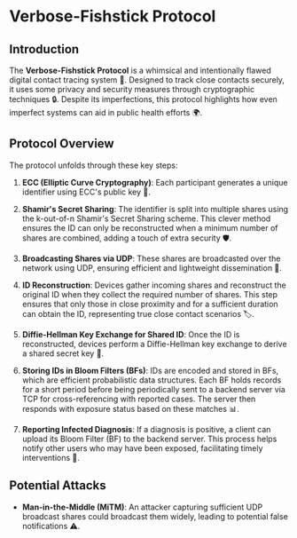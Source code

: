 # Verbose-Fishstick Protocol

## Introduction

The **Verbose-Fishstick Protocol** is a whimsical and intentionally flawed digital contact tracing system 🦠. Designed to track close contacts securely, it uses some privacy and security measures through cryptographic techniques 🔒. Despite its imperfections, this protocol highlights how even imperfect systems can aid in public health efforts 🌍.

## Protocol Overview

The protocol unfolds through these key steps:

1. **ECC (Elliptic Curve Cryptography)**: Each participant generates a unique identifier using ECC's public key 🔑. 

2. **Shamir's Secret Sharing**: The identifier is split into multiple shares using the k-out-of-n Shamir's Secret Sharing scheme. This clever method ensures the ID can only be reconstructed when a minimum number of shares are combined, adding a touch of extra security 🛡️.

3. **Broadcasting Shares via UDP**: These shares are broadcasted over the network using UDP, ensuring efficient and lightweight dissemination 📡.

4. **ID Reconstruction**: Devices gather incoming shares and reconstruct the original ID when they collect the required number of shares. This step ensures that only those in close proximity and for a sufficient duration can obtain the ID, representing true close contact scenarios 🏷️.

5. **Diffie-Hellman Key Exchange for Shared ID**: Once the ID is reconstructed, devices perform a Diffie-Hellman key exchange to derive a shared secret key 🔑. 

6. **Storing IDs in Bloom Filters (BFs)**: IDs are encoded and stored in BFs, which are efficient probabilistic data structures. Each BF holds records for a short period before being periodically sent to a backend server via TCP for cross-referencing with reported cases. The server then responds with exposure status based on these matches 📊.

7. **Reporting Infected Diagnosis**: If a diagnosis is positive, a client can upload its Bloom Filter (BF) to the backend server. This process helps notify other users who may have been exposed, facilitating timely interventions 🚨.

## Potential Attacks

* **Man-in-the-Middle (MiTM)**: An attacker capturing sufficient UDP broadcast shares could broadcast them widely, leading to potential false notifications ⚠️.
